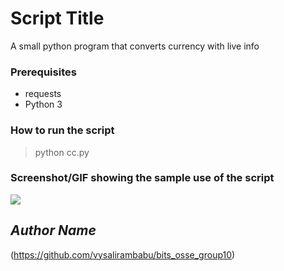 # Script Title
<!--Remove the below lines and add yours -->
A small python program that converts currency with live info

### Prerequisites
<!--Remove the below lines and add yours -->
- requests
- Python 3

### How to run the script
<!--Remove the below lines and add yours -->
> python cc.py

### Screenshot/GIF showing the sample use of the script
<!--Remove the below lines and add yours -->
![ ](https://github.com/vysalirambabu/bits_osse_group10/blob/main/output.png)

## *Author Name*
<!--Remove the below lines and add yours -->
(https://github.com/vysalirambabu/bits_osse_group10)
